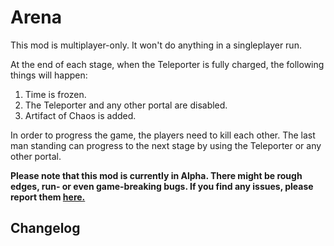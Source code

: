 # Arena

This mod is multiplayer-only. It won't do anything in a singleplayer run.

At the end of each stage, when the Teleporter is fully charged, the following things will happen:

1. Time is frozen.
2. The Teleporter and any other portal are disabled.
3. Artifact of Chaos is added.

In order to progress the game, the players need to kill each other. The last man standing can progress to the next stage by using the Teleporter or any other portal.

**Please note that this mod is currently in Alpha. There might be rough edges, run- or even game-breaking bugs. If you find any issues, please report them [here.](https://github.com/peterbozso/ror2arena/issues)**

## Changelog
